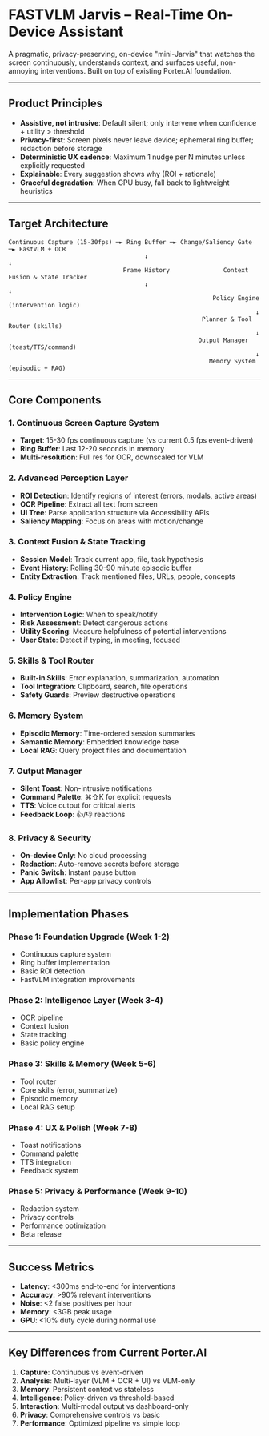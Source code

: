 # FASTVLM Jarvis – Real-Time On-Device Assistant

A pragmatic, privacy-preserving, on-device "mini-Jarvis" that watches the screen continuously, understands context, and surfaces useful, non-annoying interventions. Built on top of existing Porter.AI foundation.

---

## Product Principles

- **Assistive, not intrusive**: Default silent; only intervene when confidence + utility > threshold
- **Privacy-first**: Screen pixels never leave device; ephemeral ring buffer; redaction before storage
- **Deterministic UX cadence**: Maximum 1 nudge per N minutes unless explicitly requested
- **Explainable**: Every suggestion shows why (ROI + rationale)
- **Graceful degradation**: When GPU busy, fall back to lightweight heuristics

---

## Target Architecture

```
Continuous Capture (15-30fps) ─► Ring Buffer ─► Change/Saliency Gate ─► FastVLM + OCR
                                      ↓                                        ↓
                                Frame History               Context Fusion & State Tracker
                                      ↓                                        ↓
                                                         Policy Engine (intervention logic)
                                                                     ↓
                                                      Planner & Tool Router (skills)
                                                                     ↓
                                                     Output Manager (toast/TTS/command)
                                                                     ↓
                                                        Memory System (episodic + RAG)
```

---

## Core Components

### 1. Continuous Screen Capture System
- **Target**: 15-30 fps continuous capture (vs current 0.5 fps event-driven)
- **Ring Buffer**: Last 12-20 seconds in memory
- **Multi-resolution**: Full res for OCR, downscaled for VLM

### 2. Advanced Perception Layer
- **ROI Detection**: Identify regions of interest (errors, modals, active areas)
- **OCR Pipeline**: Extract all text from screen
- **UI Tree**: Parse application structure via Accessibility APIs
- **Saliency Mapping**: Focus on areas with motion/change

### 3. Context Fusion & State Tracking
- **Session Model**: Track current app, file, task hypothesis
- **Event History**: Rolling 30-90 minute episodic buffer
- **Entity Extraction**: Track mentioned files, URLs, people, concepts

### 4. Policy Engine
- **Intervention Logic**: When to speak/notify
- **Risk Assessment**: Detect dangerous actions
- **Utility Scoring**: Measure helpfulness of potential interventions
- **User State**: Detect if typing, in meeting, focused

### 5. Skills & Tool Router
- **Built-in Skills**: Error explanation, summarization, automation
- **Tool Integration**: Clipboard, search, file operations
- **Safety Guards**: Preview destructive operations

### 6. Memory System
- **Episodic Memory**: Time-ordered session summaries
- **Semantic Memory**: Embedded knowledge base
- **Local RAG**: Query project files and documentation

### 7. Output Manager
- **Silent Toast**: Non-intrusive notifications
- **Command Palette**: ⌘⇧K for explicit requests
- **TTS**: Voice output for critical alerts
- **Feedback Loop**: 👍/👎 reactions

### 8. Privacy & Security
- **On-device Only**: No cloud processing
- **Redaction**: Auto-remove secrets before storage
- **Panic Switch**: Instant pause button
- **App Allowlist**: Per-app privacy controls

---

## Implementation Phases

### Phase 1: Foundation Upgrade (Week 1-2)
- Continuous capture system
- Ring buffer implementation
- Basic ROI detection
- FastVLM integration improvements

### Phase 2: Intelligence Layer (Week 3-4)
- OCR pipeline
- Context fusion
- State tracking
- Basic policy engine

### Phase 3: Skills & Memory (Week 5-6)
- Tool router
- Core skills (error, summarize)
- Episodic memory
- Local RAG setup

### Phase 4: UX & Polish (Week 7-8)
- Toast notifications
- Command palette
- TTS integration
- Feedback system

### Phase 5: Privacy & Performance (Week 9-10)
- Redaction system
- Privacy controls
- Performance optimization
- Beta release

---

## Success Metrics

- **Latency**: <300ms end-to-end for interventions
- **Accuracy**: >90% relevant interventions
- **Noise**: <2 false positives per hour
- **Memory**: <3GB peak usage
- **GPU**: <10% duty cycle during normal use

---

## Key Differences from Current Porter.AI

1. **Capture**: Continuous vs event-driven
2. **Analysis**: Multi-layer (VLM + OCR + UI) vs VLM-only
3. **Memory**: Persistent context vs stateless
4. **Intelligence**: Policy-driven vs threshold-based
5. **Interaction**: Multi-modal output vs dashboard-only
6. **Privacy**: Comprehensive controls vs basic
7. **Performance**: Optimized pipeline vs simple loop